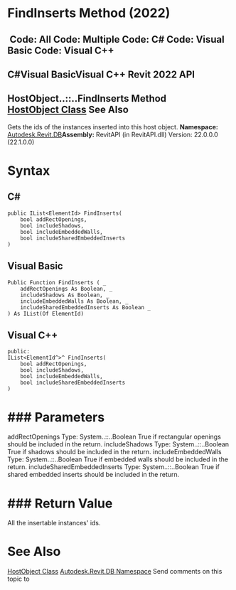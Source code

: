 # FindInserts Method (2022)

﻿
 Code: All Code: Multiple Code: C# Code: Visual Basic Code: Visual C++   
---  
C#Visual BasicVisual C++
Revit 2022 API  
---  
HostObject..::..FindInserts Method   
[HostObject Class](56a32e0b-df65-a6ba-40bd-8f50a1f31dcd.md "HostObject Class") See Also  
---  
Gets the ids of the instances inserted into this host object. 
**Namespace:** [Autodesk.Revit.DB](87546ba7-461b-c646-cbb1-2cb8f5bff8b2.md "Autodesk.Revit.DB Namespace")**Assembly:** RevitAPI (in RevitAPI.dll) Version: 22.0.0.0 (22.1.0.0)
# Syntax
C#  
---  
```text
public IList<ElementId> FindInserts(
	bool addRectOpenings,
	bool includeShadows,
	bool includeEmbeddedWalls,
	bool includeSharedEmbeddedInserts
)
```
  
Visual Basic  
---  
```text
Public Function FindInserts ( _
	addRectOpenings As Boolean, _
	includeShadows As Boolean, _
	includeEmbeddedWalls As Boolean, _
	includeSharedEmbeddedInserts As Boolean _
) As IList(Of ElementId)
```
  
Visual C++  
---  
```text
public:
IList<ElementId^>^ FindInserts(
	bool addRectOpenings, 
	bool includeShadows, 
	bool includeEmbeddedWalls, 
	bool includeSharedEmbeddedInserts
)
```
  
# ### Parameters
addRectOpenings
    Type: System..::..Boolean True if rectangular openings should be included in the return. 
includeShadows
    Type: System..::..Boolean True if shadows should be included in the return. 
includeEmbeddedWalls
    Type: System..::..Boolean True if embedded walls should be included in the return. 
includeSharedEmbeddedInserts
    Type: System..::..Boolean True if shared embedded inserts should be included in the return. 
# ### Return Value
All the insertable instances' ids. 
# See Also
[HostObject Class](56a32e0b-df65-a6ba-40bd-8f50a1f31dcd.md "HostObject Class")
[Autodesk.Revit.DB Namespace](87546ba7-461b-c646-cbb1-2cb8f5bff8b2.md "Autodesk.Revit.DB Namespace")
Send comments on this topic to 